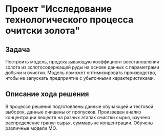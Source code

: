 # Проект "Исследование технологического процесса очитски золота"
## Задача
Построить модель, предсказывающую коэффициент восстановления золота из золотосодержащей руды на основе данных с параметрами добычи и очистки. Модель поможет оптимизировать производство, чтобы не запускать предприятие с убыточными характеристиками.


## Описание хода решения

В процессе решения подготовлены данные обучающей и тестовой выборок, данные очищены от пропусков. Произведен анализ концентрации веществ на разных этапах очистки сырья, изучено распределение гранул сырья, суммарыне концентрации. Обучены различные модели МО.
